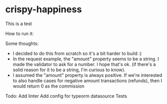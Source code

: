 # crispy-happiness
This is a test

How to run it:


Some thoughts:
* I decided to do this from scratch so it's a bit harder to build :)
* In the request example, the "amount" property seems to be a string. I made the validator to ask for a number. 
I hope that's ok. (if there's a solid reason for it to be a string, I'm curious to know).
* I assumed the "amount" property is always positive.
If we're interested to also handle cases for negative amount transactions (refunds),
then I would return 0 as the commission

Todo: 
Add linter
Add config for typeorm datasource
Tests
